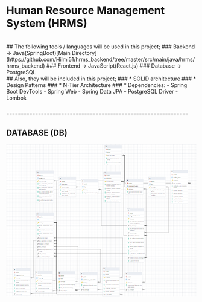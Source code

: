 # Human Resource Management System (HRMS)
<br/>
## The following tools / languages will be used in this project;
### Backend -> Java(SpringBoot)[Main Directory](https://github.com/Hilmi51/hrms_backend/tree/master/src/main/java/hrms/hrms_backend) 
### Frontend -> JavaScript(React.js)
### Database -> PostgreSQL
<br/>
## Also, they will be included in this project;
### * SOLID architecture 
### * Design Patterns
### * N-Tier Architecture
### * Dependencies:
- Spring Boot DevTools
- Spring Web
- Spring Data JPA
- PostgreSQL Driver
- Lombok

### ---------------------------------------------------------------

## DATABASE (DB)
![HRMS SCHEMA in PostgreSql](https://github.com/Hilmi51/hrms_frontend/blob/master/src/image/Ads%C4%B1z.png)
